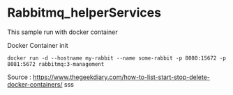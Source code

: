 # Rabbitmq_helperServices

This sample run with docker container 



Docker Container init

```
docker run -d --hostname my-rabbit --name some-rabbit -p 8080:15672 -p 8081:5672 rabbitmq:3-management
```

Source : https://www.thegeekdiary.com/how-to-list-start-stop-delete-docker-containers/
sss